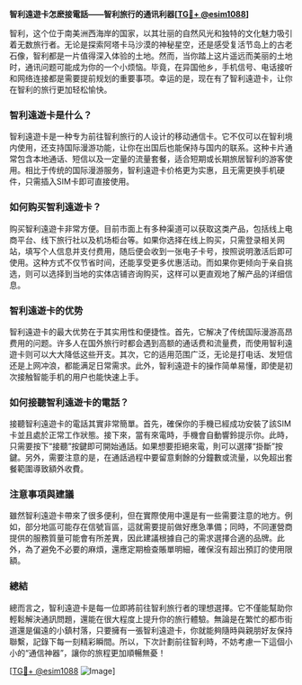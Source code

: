 **智利遠遊卡怎麽接電話——智利旅行的通讯利器[[TG💪+ @esim1088](https://t.me/s/esim1088)]**

智利，这个位于南美洲西海岸的国家，以其壮丽的自然风光和独特的文化魅力吸引着无数旅行者。无论是探索阿塔卡马沙漠的神秘星空，还是感受复活节岛上的古老石像，智利都是一片值得深入体验的土地。然而，当你踏上这片遥远而美丽的土地时，通讯问题可能成为你的一个小烦恼。毕竟，在异国他乡，手机信号、电话接听和网络连接都是需要提前规划的重要事项。幸运的是，现在有了智利遠遊卡，让你在智利的旅行更加轻松愉快。

### 智利遠遊卡是什么？

智利遠遊卡是一种专为前往智利旅行的人设计的移动通信卡。它不仅可以在智利境内使用，还支持国际漫游功能，让你在出国后也能保持与国内的联系。这种卡片通常包含本地通话、短信以及一定量的流量套餐，适合短期或长期旅居智利的游客使用。相比于传统的国际漫游服务，智利遠遊卡价格更为实惠，且无需更换手机硬件，只需插入SIM卡即可直接使用。

### 如何购买智利遠遊卡？

购买智利遠遊卡非常方便。目前市面上有多种渠道可以获取这类产品，包括线上电商平台、线下旅行社以及机场柜台等。如果你选择在线上购买，只需登录相关网站，填写个人信息并支付费用，随后便会收到一张电子卡号，按照说明激活后即可使用。这种方式不仅节省时间，还能享受更多优惠活动。而如果你更倾向于亲自挑选，则可以选择到当地的实体店铺咨询购买，这样可以更直观地了解产品的详细信息。

### 智利遠遊卡的优势

智利遠遊卡的最大优势在于其实用性和便捷性。首先，它解决了传统国际漫游高昂费用的问题。许多人在国外旅行时都会遇到高额的通话费和流量费，而使用智利遠遊卡则可以大大降低这些开支。其次，它的适用范围广泛，无论是打电话、发短信还是上网冲浪，都能满足日常需求。此外，智利遠遊卡的操作简单易懂，即使是初次接触智能手机的用户也能快速上手。

### 如何接聽智利遠遊卡的電話？

接聽智利遠遊卡的電話其實非常簡單。首先，確保你的手機已經成功安裝了該SIM卡並且處於正常工作狀態。接下來，當有來電時，手機會自動響鈴提示你。此時，只需要按下“接聽”按鍵即可開始通話。如果想要拒絕來電，則可以選擇“掛斷”按鍵。另外，需要注意的是，在通話過程中要留意剩餘的分鐘數或流量，以免超出套餐範圍導致額外收費。

### 注意事項與建議

雖然智利遠遊卡帶來了很多便利，但在實際使用中還是有一些需要注意的地方。例如，部分地區可能存在信號盲區，這就需要提前做好應急準備；同時，不同運營商提供的服務質量可能會有所差異，因此建議根據自己的需求選擇合適的品牌。此外，為了避免不必要的麻煩，還應定期檢查賬單明細，確保沒有超出預訂的使用限額。

### 總結

總而言之，智利遠遊卡是每一位即將前往智利旅行者的理想選擇。它不僅能幫助你輕鬆解決通訊問題，還能在很大程度上提升你的旅行體驗。無論是在繁忙的都市街道還是偏遠的小鎮村落，只要擁有一張智利遠遊卡，你就能夠隨時與親朋好友保持聯繫，記錄下每一刻精彩瞬間。所以，下次計劃前往智利時，不妨考慮一下這個小小的“通信神器”，讓你的旅程更加順暢無憂！

[[TG💪+ @esim1088](https://t.me/s/esim1088) ![Image](https://i.postimg.cc/4NQfJmqS/Snipaste-2025-05-13-00-14-12.png)]